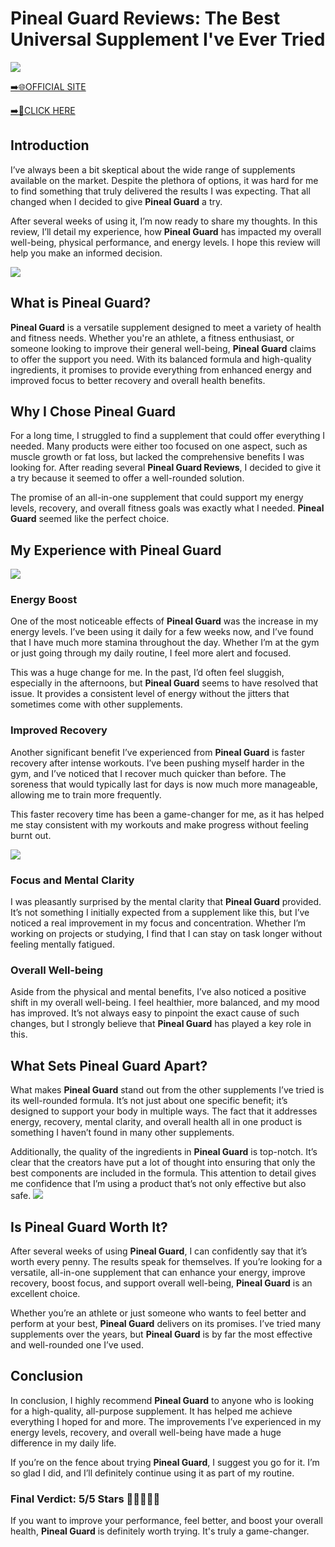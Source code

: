 # Pineal Guard Reviews: The Best Universal Supplement I've Ever Tried

[![](https://static.vecteezy.com/system/resources/thumbnails/019/896/014/small/buy-now-gradient-button-with-cart-symbol-buy-now-illustration-png.png)](https://edetoop.top/lander/sugarpreland-1/pineal.html) 

[➡️🌐OFFICIAL SITE](https://edetoop.top/lander/sugarpreland-1/pineal.html) 

[➡️🔗CLICK HERE](https://edetoop.top/lander/sugarpreland-1/pineal.html) 


## Introduction

I’ve always been a bit skeptical about the wide range of supplements available on the market. Despite the plethora of options, it was hard for me to find something that truly delivered the results I was expecting. That all changed when I decided to give **Pineal Guard** a try.

After several weeks of using it, I’m now ready to share my thoughts. In this review, I’ll detail my experience, how **Pineal Guard** has impacted my overall well-being, physical performance, and energy levels. I hope this review will help you make an informed decision. 

[![](https://wallpapers.com/images/hd/red-order-now-button-udg4jcj4arvn8b0n-2.png)](https://edetoop.top/lander/sugarpreland-1/pineal.html)  

## What is Pineal Guard?

**Pineal Guard** is a versatile supplement designed to meet a variety of health and fitness needs. Whether you're an athlete, a fitness enthusiast, or someone looking to improve their general well-being, **Pineal Guard** claims to offer the support you need. With its balanced formula and high-quality ingredients, it promises to provide everything from enhanced energy and improved focus to better recovery and overall health benefits.

## Why I Chose Pineal Guard

For a long time, I struggled to find a supplement that could offer everything I needed. Many products were either too focused on one aspect, such as muscle growth or fat loss, but lacked the comprehensive benefits I was looking for. After reading several **Pineal Guard Reviews**, I decided to give it a try because it seemed to offer a well-rounded solution.

The promise of an all-in-one supplement that could support my energy levels, recovery, and overall fitness goals was exactly what I needed. **Pineal Guard** seemed like the perfect choice.

## My Experience with Pineal Guard

[![](https://static.vecteezy.com/system/resources/thumbnails/019/896/014/small/buy-now-gradient-button-with-cart-symbol-buy-now-illustration-png.png)](https://edetoop.top/lander/sugarpreland-1/pineal.html)

### Energy Boost

One of the most noticeable effects of **Pineal Guard** was the increase in my energy levels. I’ve been using it daily for a few weeks now, and I’ve found that I have much more stamina throughout the day. Whether I’m at the gym or just going through my daily routine, I feel more alert and focused.

This was a huge change for me. In the past, I’d often feel sluggish, especially in the afternoons, but **Pineal Guard** seems to have resolved that issue. It provides a consistent level of energy without the jitters that sometimes come with other supplements.

### Improved Recovery

Another significant benefit I’ve experienced from **Pineal Guard** is faster recovery after intense workouts. I’ve been pushing myself harder in the gym, and I’ve noticed that I recover much quicker than before. The soreness that would typically last for days is now much more manageable, allowing me to train more frequently.

This faster recovery time has been a game-changer for me, as it has helped me stay consistent with my workouts and make progress without feeling burnt out.

[![](https://wallpapers.com/images/hd/red-order-now-button-udg4jcj4arvn8b0n-2.png)](https://edetoop.top/lander/sugarpreland-1/pineal.html)  

### Focus and Mental Clarity

I was pleasantly surprised by the mental clarity that **Pineal Guard** provided. It’s not something I initially expected from a supplement like this, but I’ve noticed a real improvement in my focus and concentration. Whether I’m working on projects or studying, I find that I can stay on task longer without feeling mentally fatigued.

### Overall Well-being

Aside from the physical and mental benefits, I’ve also noticed a positive shift in my overall well-being. I feel healthier, more balanced, and my mood has improved. It’s not always easy to pinpoint the exact cause of such changes, but I strongly believe that **Pineal Guard** has played a key role in this.

## What Sets Pineal Guard Apart?

What makes **Pineal Guard** stand out from the other supplements I’ve tried is its well-rounded formula. It’s not just about one specific benefit; it’s designed to support your body in multiple ways. The fact that it addresses energy, recovery, mental clarity, and overall health all in one product is something I haven’t found in many other supplements.

Additionally, the quality of the ingredients in **Pineal Guard** is top-notch. It’s clear that the creators have put a lot of thought into ensuring that only the best components are included in the formula. This attention to detail gives me confidence that I’m using a product that’s not only effective but also safe.
[![](https://static.vecteezy.com/system/resources/thumbnails/019/896/014/small/buy-now-gradient-button-with-cart-symbol-buy-now-illustration-png.png)](https://edetoop.top/lander/sugarpreland-1/pineal.html)
## Is Pineal Guard Worth It?

After several weeks of using **Pineal Guard**, I can confidently say that it’s worth every penny. The results speak for themselves. If you’re looking for a versatile, all-in-one supplement that can enhance your energy, improve recovery, boost focus, and support overall well-being, **Pineal Guard** is an excellent choice.

Whether you’re an athlete or just someone who wants to feel better and perform at your best, **Pineal Guard** delivers on its promises. I’ve tried many supplements over the years, but **Pineal Guard** is by far the most effective and well-rounded one I’ve used.

## Conclusion

In conclusion, I highly recommend **Pineal Guard** to anyone who is looking for a high-quality, all-purpose supplement. It has helped me achieve everything I hoped for and more. The improvements I’ve experienced in my energy levels, recovery, and overall well-being have made a huge difference in my daily life.

If you’re on the fence about trying **Pineal Guard**, I suggest you go for it. I’m so glad I did, and I’ll definitely continue using it as part of my routine.

### Final Verdict: 5/5 Stars 🌟🌟🌟🌟🌟

If you want to improve your performance, feel better, and boost your overall health, **Pineal Guard** is definitely worth trying. It's truly a game-changer.
